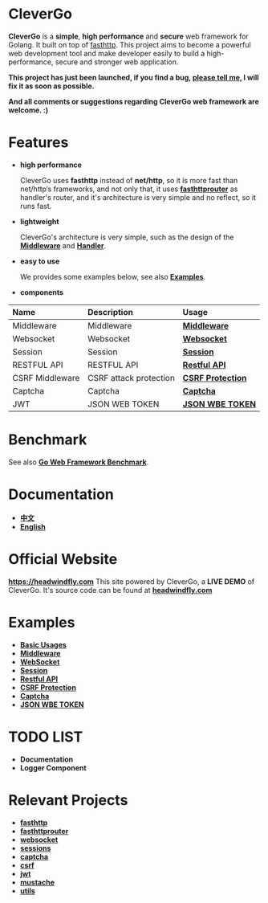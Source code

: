 # CleverGo
**CleverGo** is a **simple**, **high performance** and **secure** web framework for Golang.
It built on top of [fasthttp](https://github.com/valyala/fasthttp).
This project aims to become a powerful web development tool and 
make developer easily to build a high-performance, secure and stronger web application.

**This project has just been launched, if you find a bug, [please tell me](issues/new),
 I will fix it as soon as possible.**

**And all comments or suggestions regarding CleverGo web framework are welcome. :)**

# Features
- **high performance**

     CleverGo uses **fasthttp** instead of **net/http**, so it is more fast than net/http‘s frameworks,
and not only that, it uses [**fasthttprouter**](https://github.com/buaazp/fasthttprouter) as handler's router,
and it's architecture is very simple and no reflect, so it runs fast.

- **lightweight**

    CleverGo's architecture is very simple, such as the design of the [**Middleware**](middleware.go) and [**Handler**](handler.go).

- **easy to use**

    We provides some examples below, see also [**Examples**](#examples).

- **components**

| Name             | Description                                   | Usage                                         |
| :---             | :---------------------------------------------| :-------------------------------------------- |
| Middleware       | Middleware                                    | [**Middleware**](examples/middleware.go)      |
| Websocket        | Websocket                                     | [**Websocket**](examples/websocket.go)        |
| Session          | Session                                       | [**Session**](examples/session.go)            |
| RESTFUL API      | RESTFUL API                                   | [**Restful API**](examples/controller.go)     |
| CSRF Middleware  | CSRF attack protection                        | [**CSRF Protection**](examples/csrf.go)       |
| Captcha          | Captcha                                       | [**Captcha**](examples/captcha.go)            |
| JWT              | JSON WEB TOKEN                                | [**JSON WBE TOKEN**](examples/jwt.go)         |

# Benchmark
See also [**Go Web Framework Benchmark**](https://github.com/smallnest/go-web-framework-benchmark).

# Documentation
- [**中文**](docs/zh)
- [**English**](docs/en)

# Official Website
**https://headwindfly.com**
This site powered by CleverGo, a **LIVE DEMO** of CleverGo.
It's source code can be found at [**headwindfly.com**](https://github.com/headwindfly/headwindfly.com)

# Examples
- [**Basic Usages**](examples/base.go)
- [**Middleware**](examples/middleware.go)
- [**WebSocket**](examples/websocket.go)
- [**Session**](examples/session.go)
- [**Restful API**](examples/controller.go)
- [**CSRF Protection**](examples/csrf.go)
- [**Captcha**](examples/captcha.go)
- [**JSON WBE TOKEN**](examples/jwt.go)

# TODO LIST
- **Documentation**
- **Logger Component**

# Relevant Projects
- [**fasthttp**](https://github.com/valyala/fasthttp)
- [**fasthttprouter**](https://github.com/buaazp/fasthttprouter)
- [**websocket**](https://github.com/headwindfly/websocket)
- [**sessions**](https://github.com/headwindfly/sessions)
- [**captcha**](https://github.com/headwindfly/captcha)
- [**csrf**](https://github.com/headwindfly/csrf)
- [**jwt**](https://github.com/headwindfly/jwt)
- [**mustache**](https://github.com/headwindfly/mustache)
- [**utils**](https://github.com/headwindfly/utils)
